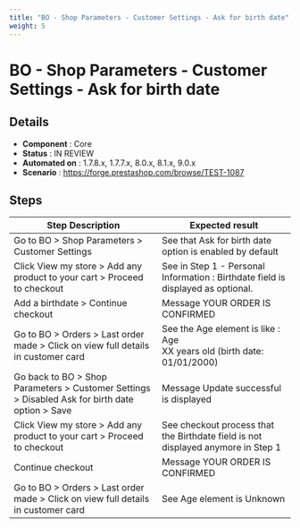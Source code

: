 ```yaml
---
title: "BO - Shop Parameters - Customer Settings - Ask for birth date"
weight: 5
---
```


# BO - Shop Parameters - Customer Settings - Ask for birth date
## Details
* **Component** : Core
* **Status** : IN REVIEW
* **Automated on** : 1.7.8.x, 1.7.7.x, 8.0.x, 8.1.x, 9.0.x
* **Scenario** : https://forge.prestashop.com/browse/TEST-1087

## Steps
| Step Description | Expected result |
| ----- | ----- |
| Go to BO > Shop Parameters > Customer Settings | See that Ask for birth date option is enabled by default |
| Click View my store > Add any product to your cart > Proceed to checkout | See in Step 1 - Personal Information : Birthdate field is displayed as optional. |
| Add a birthdate > Continue checkout | Message YOUR ORDER IS CONFIRMED |
| Go to BO > Orders > Last order made > Click on view full details in customer card | See the Age element is like : <br>Age<br>XX years old (birth date: 01/01/2000) |
| Go back to BO > Shop Parameters > Customer Settings > Disabled Ask for birth date option > Save | Message Update successful is displayed |
| Click View my store > Add any product to your cart > Proceed to checkout | See checkout process that the Birthdate field is not displayed anymore in Step 1 |
| Continue checkout | Message YOUR ORDER IS CONFIRMED |
| Go to BO > Orders > Last order made > Click on view full details in customer card | See Age element is Unknown |
